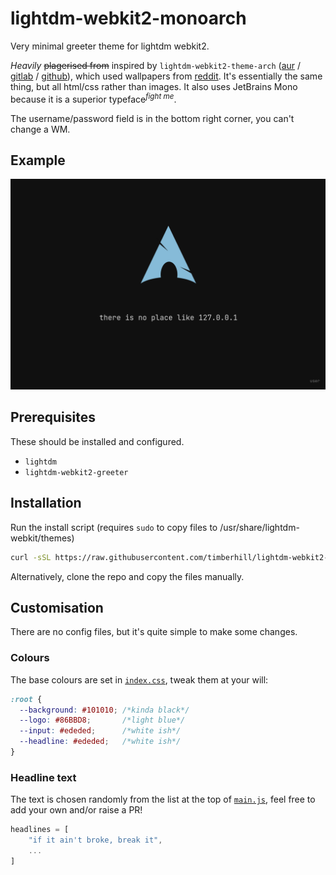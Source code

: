 # lightdm-webkit2-monoarch

Very minimal greeter theme for lightdm webkit2.

_Heavily_ ~~plagerised from~~ inspired by `lightdm-webkit2-theme-arch` ([aur](https://aur.archlinux.org/packages/lightdm-webkit2-theme-arch/) / [gitlab](https://gitlab.com/kenogo/lightdm-webkit2-theme-arch) / [github](https://github.com/kenogo/lightdm-webkit2-theme-arch)), which used wallpapers from [reddit](https://www.reddit.com/r/archlinux/comments/4gc2lw/some_arch_wallpapers_i_made/?st=ivzxvmxu&sh=727d2f4e).
It's essentially the same thing, but all html/css rather than images. It also uses JetBrains Mono because it is a superior typeface<sup>_fight me_</sup>.

The username/password field is in the bottom right corner, you can't change a WM.

## Example

![Screenshot](screenshots/screen.png)

## Prerequisites

These should be installed and configured.

- `lightdm`
- `lightdm-webkit2-greeter`

## Installation

Run the install script (requires `sudo` to copy files to /usr/share/lightdm-webkit/themes)

```bash
curl -sSL https://raw.githubusercontent.com/timberhill/lightdm-webkit2-monoarch/main/install.sh | bash -
```

Alternatively, clone the repo and copy the files manually.

## Customisation

There are no config files, but it's quite simple to make some changes.

### Colours

The base colours are set in [`index.css`](index.css), tweak them at your will:

```css
:root {
  --background: #101010; /*kinda black*/
  --logo: #86BBD8;       /*light blue*/
  --input: #ededed;      /*white ish*/
  --headline: #ededed;   /*white ish*/
}
```
### Headline text

The text is chosen randomly from the list at the top of [`main.js`](main.js), feel free to add your own and/or raise a PR!

```javascript
headlines = [
    "if it ain't broke, break it",
    ...
]
```
